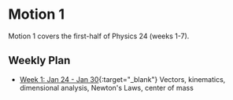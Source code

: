 # Motion 1

Motion 1 covers the first-half of Physics 24 (weeks 1-7).

## Weekly Plan

+ [Week 1: Jan 24 - Jan 30](week1){:target="_blank"}
    Vectors, kinematics, dimensional analysis, Newton's Laws, center of mass

